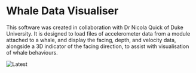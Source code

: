 # Whale Data Visualiser

This software was created in collaboration with Dr Nicola Quick of Duke University.
It is designed to load files of accelerometer data from a module attached to a whale, and display the facing, depth, and velocity data, alongside a 3D indicator of the facing direction, to assist with visualisation of whale behaviours.

![Latest](https://github.com/user-attachments/assets/dc24b792-a11e-4499-bf3c-46f60752bd7d)
